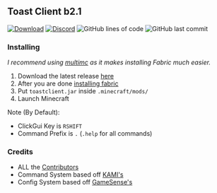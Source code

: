 ## Toast Client b2.1
[![Download](https://img.shields.io/github/downloads/RemainingToast/toastclient/total?color=green&label=total%20downloads)](https://github.com/RemainingToast/toastclient/releases/)
[![Discord](https://img.shields.io/discord/801552028504555550)](https://discord.gg/fvSKpbtQAV)
![GitHub lines of code](https://tokei.rs/b1/github/RemainingToast/toastclient)
![GitHub last commit](https://img.shields.io/github/last-commit/RemainingToast/toastclient)

### Installing
*I recommend using [multimc](https://multimc.org/) as it makes installing Fabric much easier.*

1. Download the latest release [here](https://github.com/RemainingToast/toastclient/releases/)
2. After you are done [installing fabric](https://fabricmc.net/wiki/install)
3. Put `toastclient.jar` inside `.minecraft/mods/`
4. Launch Minecraft

Note (By Default):
* ClickGui Key is `RSHIFT`
* Command Prefix is `.` (`.help` for all commands)


### Credits 

* ALL the [Contributors](https://github.com/RemainingToast/ToastClient/graphs/contributors)
* Command System based off [KAMI's](https://github.com/zeroeightysix/KAMI/)
* Config System based off [GameSense's](https://github.com/IUDevman/gamesense-client)
